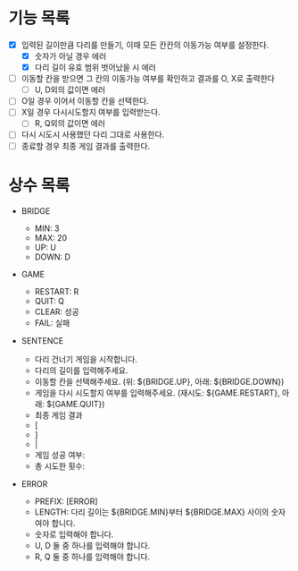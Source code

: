 # 기능 목록

- [x] 입력된 길이만큼 다리를 만들기, 이때 모든 칸칸의 이동가능 여부를 설정한다.
  - [x] 숫자가 아닐 경우 에러
  - [x] 다리 길이 유효 범위 벗어났을 시 에러
- [ ] 이동할 칸을 받으면 그 칸의 이동가능 여부를 확인하고 결과를 O, X로 출력한다
  - [ ] U, D외의 값이면 에러
- [ ] O일 경우 이어서 이동할 칸을 선택한다.
- [ ] X일 경우 다시시도할지 여부를 입력받는다.
  - [ ] R, Q외의 값이면 에러
- [ ] 다시 시도시 사용했던 다리 그대로 사용한다.
- [ ] 종료할 경우 최종 게임 결과를 출력한다.

# 상수 목록

- BRIDGE

  - MIN: 3
  - MAX: 20
  - UP: U
  - DOWN: D

- GAME

  - RESTART: R
  - QUIT: Q
  - CLEAR: 성공
  - FAIL: 실패

- SENTENCE

  - 다리 건너기 게임을 시작합니다.
  - 다리의 길이를 입력해주세요.
  - 이동할 칸을 선택해주세요. (위: ${BRIDGE.UP}, 아래: ${BRIDGE.DOWN})
  - 게임을 다시 시도할지 여부를 입력해주세요. (재시도: ${GAME.RESTART}, 아래: ${GAME.QUIT})
  - 최종 게임 결과
  - [
  - ]
  - |
  - 게임 성공 여부:
  - 총 시도한 횟수:

- ERROR
  - PREFIX: [ERROR]
  - LENGTH: 다리 길이는 ${BRIDGE.MIN}부터 ${BRIDGE.MAX} 사이의 숫자여야 합니다.
  - 숫자로 입력해야 합니다.
  - U, D 둘 중 하나를 입력해야 합니다.
  - R, Q 둘 중 하나를 입력해야 합니다.
